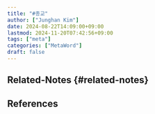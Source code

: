 ```yaml
---
title: "#종교"
author: ["Junghan Kim"]
date: 2024-08-22T14:09:00+09:00
lastmod: 2024-11-20T07:42:56+09:00
tags: ["meta"]
categories: ["MetaWord"]
draft: false
---
```


## Related-Notes {#related-notes}

## References

<style>.csl-entry{text-indent: -1.5em; margin-left: 1.5em;}</style><div class="csl-bib-body">
</div>
